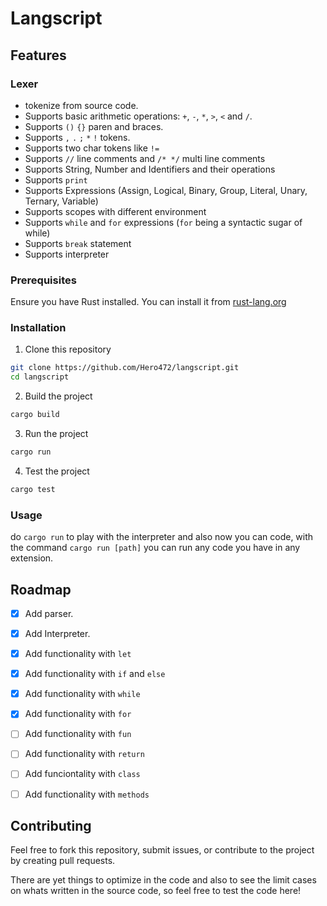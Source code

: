 
# Langscript
## Features

### Lexer

* tokenize from source code.
* Supports basic arithmetic operations: `+`, `-`, `*`, `>`, `<` and `/`.
* Supports `()` `{}` paren and braces.
* Supports `,` `.` `;` `*` `!` tokens.
* Supports two char tokens like `!=`
* Supports `//` line comments and `/* */` multi line comments
* Supports String, Number and Identifiers and their operations
* Supports `print`
* Supports Expressions (Assign, Logical, Binary, Group, Literal, Unary, Ternary, Variable)
* Supports scopes with different environment
* Supports `while` and `for` expressions (`for` being a syntactic sugar of while)
* Supports `break` statement
* Supports interpreter
### Prerequisites

Ensure you have Rust installed. You can install it from [rust-lang.org](https://www.rust-lang.org/)

### Installation

1. Clone this repository
```bash
git clone https://github.com/Hero472/langscript.git
cd langscript
```
2. Build the project
```bash
cargo build
```
3. Run the project
```bash
cargo run
```

4. Test the project
```bash
cargo test
```


### Usage
do `cargo run` to play with the interpreter and also now you can code, with the command `cargo run [path]` you can run any code you have in any extension.

## Roadmap

- [x]  Add parser.
- [x]  Add Interpreter.
- [x]  Add functionality with `let`
- [x]  Add functionality with `if` and `else`
- [x]  Add functionality with `while`
- [x]  Add functionality with `for`
- [ ]  Add functionality with `fun`
- [ ]  Add functionality with `return`
- [ ]  Add funciontality with `class`
- [ ]  Add functionality with `methods`



## Contributing

Feel free to fork this repository, submit issues, or contribute to the project by creating pull requests.

There are yet things to optimize in the code and also to see the limit cases on whats written in the source code, so feel free to test the code here!